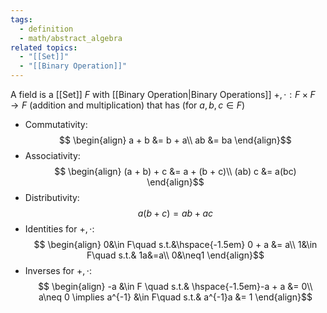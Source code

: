 ```yaml
---
tags:
  - definition
  - math/abstract_algebra
related topics:
  - "[[Set]]"
  - "[[Binary Operation]]"
---
```

A field is a [[Set]] $F$ with [[Binary Operation|Binary Operations]] $+, \cdot: F\times F \to F$ (addition and multiplication) that has (for $a,b,c\in F$)
- Commutativity:$$ \begin{align}
	a + b &= b + a\\
	ab &= ba
	\end{align}$$ 
- Associativity:$$ 
	\begin{align}
		(a + b) + c &= a + (b + c)\\
		(ab) c &= a(bc)
	\end{align}$$
- Distributivity:$$
	a(b+c) = ab + ac
	$$
- Identities for $+,\cdot$:$$
	\begin{align}
		0&\in F\quad s.t.&\hspace{-1.5em} 0 + a &= a\\
		1&\in F\quad s.t.& 1a&=a\\
		0&\neq1
	\end{align}$$
- Inverses for $+,\cdot$: $$
	\begin{align}
		-a &\in F \quad s.t.& \hspace{-1.5em}-a + a &= 0\\
		a\neq 0 \implies a^{-1} &\in F\quad s.t.& a^{-1}a &= 1
	\end{align}$$
